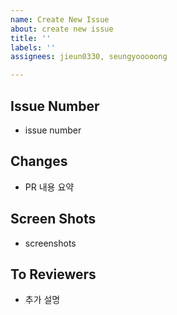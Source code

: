 ```yaml
---
name: Create New Issue
about: create new issue
title: ''
labels: ''
assignees: jieun0330, seungyooooong

---
```


## Issue Number
-  issue number

## Changes
- PR 내용 요약

## Screen Shots
- screenshots 

## To Reviewers
- 추가 설명
